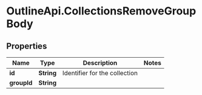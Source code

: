 # OutlineApi.CollectionsRemoveGroupBody

## Properties
Name | Type | Description | Notes
------------ | ------------- | ------------- | -------------
**id** | **String** | Identifier for the collection | 
**groupId** | **String** |  | 
